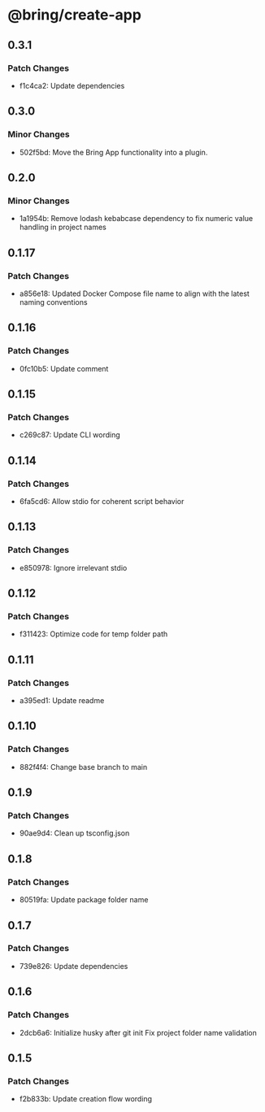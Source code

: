 # @bring/create-app

## 0.3.1

### Patch Changes

-   f1c4ca2: Update dependencies

## 0.3.0

### Minor Changes

-   502f5bd: Move the Bring App functionality into a plugin.

## 0.2.0

### Minor Changes

-   1a1954b: Remove lodash kebabcase dependency to fix numeric value handling in project names

## 0.1.17

### Patch Changes

-   a856e18: Updated Docker Compose file name to align with the latest naming conventions

## 0.1.16

### Patch Changes

-   0fc10b5: Update comment

## 0.1.15

### Patch Changes

-   c269c87: Update CLI wording

## 0.1.14

### Patch Changes

-   6fa5cd6: Allow stdio for coherent script behavior

## 0.1.13

### Patch Changes

-   e850978: Ignore irrelevant stdio

## 0.1.12

### Patch Changes

-   f311423: Optimize code for temp folder path

## 0.1.11

### Patch Changes

-   a395ed1: Update readme

## 0.1.10

### Patch Changes

-   882f4f4: Change base branch to main

## 0.1.9

### Patch Changes

-   90ae9d4: Clean up tsconfig.json

## 0.1.8

### Patch Changes

-   80519fa: Update package folder name

## 0.1.7

### Patch Changes

-   739e826: Update dependencies

## 0.1.6

### Patch Changes

-   2dcb6a6: Initialize husky after git init
    Fix project folder name validation

## 0.1.5

### Patch Changes

-   f2b833b: Update creation flow wording
